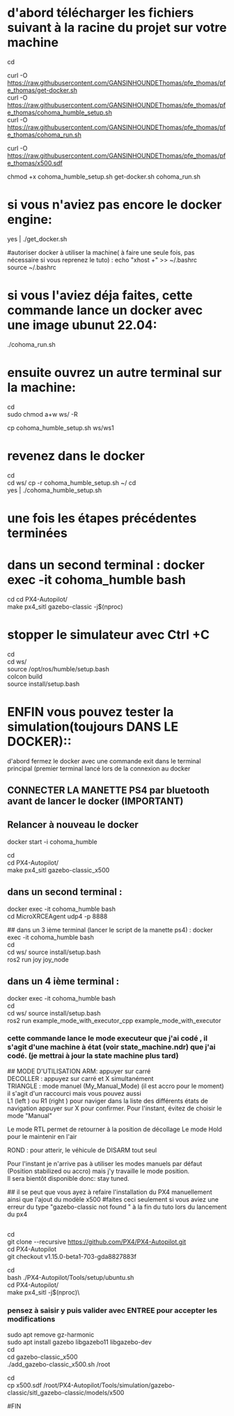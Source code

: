# d'abord télécharger les fichiers suivant à la racine du projet sur votre machine
cd

curl -O https://raw.githubusercontent.com/GANSINHOUNDEThomas/pfe_thomas/pfe_thomas/get-docker.sh \
curl -O https://raw.githubusercontent.com/GANSINHOUNDEThomas/pfe_thomas/pfe_thomas/cohoma_humble_setup.sh \
curl -O https://raw.githubusercontent.com/GANSINHOUNDEThomas/pfe_thomas/pfe_thomas/cohoma_run.sh 

curl -O https://raw.githubusercontent.com/GANSINHOUNDEThomas/pfe_thomas/pfe_thomas/x500.sdf

chmod +x cohoma_humble_setup.sh get-docker.sh cohoma_run.sh 


# si vous n'aviez pas encore le docker engine:
yes | ./get_docker.sh 

#autoriser docker à utiliser la machine( à faire une seule fois, pas nécessaire si vous reprenez le tuto) :
echo "xhost +" >> ~/.bashrc \
source ~/.bashrc

# si vous l'aviez déja faites, cette commande lance un docker avec une image ubunut 22.04:
./cohoma_run.sh 

# ensuite ouvrez un autre terminal sur la machine:
cd \
sudo chmod a+w ws/ -R 

cp cohoma_humble_setup.sh ws/ws1  



# revenez dans le docker 
cd \
cd ws/ 
cp -r cohoma_humble_setup.sh ~/ 
cd \
yes | ./cohoma_humble_setup.sh 



# une fois les étapes précédentes terminées
# dans un second terminal : docker exec -it cohoma_humble bash
cd
cd PX4-Autopilot/ \
make px4_sitl gazebo-classic -j$(nproc) 

# stopper le simulateur avec Ctrl +C 

cd \
cd ws/ \
source /opt/ros/humble/setup.bash \
colcon build \
source install/setup.bash 


# ENFIN vous pouvez tester la simulation(toujours DANS LE DOCKER)::
d'abord fermez le docker avec une commande exit dans le terminal principal (premier terminal lancé lors de la connexion au docker
## CONNECTER LA MANETTE PS4 par bluetooth avant de lancer le docker (IMPORTANT)
## Relancer à nouveau le docker
docker start -i cohoma_humble 

cd \
cd PX4-Autopilot/ \
make px4_sitl gazebo-classic_x500

## dans un second terminal :
docker exec -it cohoma_humble bash \
cd
MicroXRCEAgent udp4 -p 8888 

## dans un 3 ième terminal (lancer le script de la manette ps4) :
docker exec -it cohoma_humble bash \
cd \
cd ws/ 
source install/setup.bash \
ros2 run joy joy_node 

## dans un 4 ième terminal :
docker exec -it cohoma_humble bash \
cd \
cd ws/ 
source install/setup.bash \
ros2 run example_mode_with_executor_cpp example_mode_with_executor 

### cette commande lance le mode executeur que j'ai codé , il s'agit d'une machine à état (voir state_machine.ndr) que j'ai codé. (je mettrai à jour la state machine plus tard)

## MODE D'UTILISATION
ARM: appuyer sur carré \
DECOLLER : appuyez sur carré et X simultanément \
TRIANGLE : mode manuel (My_Manual_Mode) (il est accro pour le moment) il s'agit d'un raccourci mais vous pouvez aussi \
L1 (left ) ou R1 (right ) pour naviger dans la liste des différents états de navigation 
appuyer sur X pour confirmer. 
Pour l'instant, évitez de choisir le mode "Manual" 

Le mode RTL permet de retourner à la position de décollage
Le mode Hold pour le maintenir en l'air



ROND : pour atterir, le véhicule de DISARM tout seul 

Pour l'instant je n'arrive pas à utiliser les modes manuels par défaut (Position stabilized ou accro)
mais j'y travaille le mode position. \
Il sera bientôt disponible donc: stay tuned.

## il se peut que vous ayez à refaire l'installation du PX4 manuellement ainsi que l'ajout du modèle x500
#faites ceci seulement si vous aviez une erreur du type "gazebo-classic not found " à la fin du tuto lors du lancement du px4
##
cd \
git clone --recursive https://github.com/PX4/PX4-Autopilot.git \
cd PX4-Autopilot \
git checkout v1.15.0-beta1-703-gda8827883f 

cd \
bash ./PX4-Autopilot/Tools/setup/ubuntu.sh \
cd PX4-Autopilot/ \
make px4_sitl -j$(nproc)\
### pensez à saisir y puis valider avec ENTREE  pour accepter les modifications
sudo apt remove gz-harmonic \
sudo apt install gazebo libgazebo11 libgazebo-dev \
cd \
cd gazebo-classic_x500 \
./add_gazebo-classic_x500.sh /root

cd \
cp x500.sdf /root/PX4-Autopilot/Tools/simulation/gazebo-classic/sitl_gazebo-classic/models/x500




#FIN









